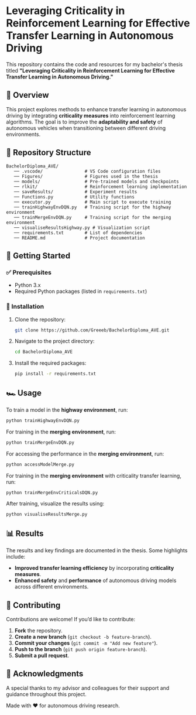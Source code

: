 # Leveraging Criticality in Reinforcement Learning for Effective Transfer Learning in Autonomous Driving

This repository contains the code and resources for my bachelor's thesis titled **"Leveraging Criticality in Reinforcement Learning for Effective Transfer Learning in Autonomous Driving."**

## 📌 Overview

This project explores methods to enhance transfer learning in autonomous driving by integrating **criticality measures** into reinforcement learning algorithms. The goal is to improve the **adaptability and safety** of autonomous vehicles when transitioning between different driving environments.

## 📁 Repository Structure

```
BachelorDiploma_AVE/
   ── .vscode/                # VS Code configuration files
   ── Figures/                # Figures used in the thesis
   ── models/                 # Pre-trained models and checkpoints
   ── rlkit/                  # Reinforcement learning implementation
   ── saveResults/            # Experiment results
   ── Functions.py            # Utility functions
   ── executor.py             # Main script to execute training
   ── trainHighwayEnvDQN.py   # Training script for the highway environment
   ── trainMergeEnvDQN.py     # Training script for the merging environment
   ── visualiseResultsHighway.py # Visualization script
   ── requirements.txt        # List of dependencies
   ── README.md               # Project documentation
```

## 🚀 Getting Started

### ✅ Prerequisites

- Python 3.x
- Required Python packages (listed in `requirements.txt`)

### 🔧 Installation

1. Clone the repository:
   ```bash
   git clone https://github.com/Greeeb/BachelorDiploma_AVE.git
   ```
2. Navigate to the project directory:
   ```bash
   cd BachelorDiploma_AVE
   ```
3. Install the required packages:
   ```bash
   pip install -r requirements.txt
   ```

## 🏎️ Usage

To train a model in the **highway environment**, run:
```bash
python trainHighwayEnvDQN.py
```

For training in the **merging environment**, run:
```bash
python trainMergeEnvDQN.py
```

For accessing the performance in the **merging environment**, run:
```bash
python accessModelMerge.py
```

For training in the **merging environment** with criticality transfer learning, run:
```bash
python trainMergeEnvCriticalsDQN.py
```

After training, visualize the results using:
```bash
python visualiseResultsMerge.py
```

## 📊 Results

The results and key findings are documented in the thesis. Some highlights include:

- **Improved transfer learning efficiency** by incorporating **criticality measures**.
- **Enhanced safety** and **performance** of autonomous driving models across different environments.

## 🤝 Contributing

Contributions are welcome! If you’d like to contribute:

1. **Fork** the repository.
2. **Create a new branch** (`git checkout -b feature-branch`).
3. **Commit your changes** (`git commit -m "Add new feature"`).
4. **Push to the branch** (`git push origin feature-branch`).
5. **Submit a pull request**.


## 🙌 Acknowledgments

A special thanks to my advisor and colleagues for their support and guidance throughout this project.

Made with ❤️ for autonomous driving research.
